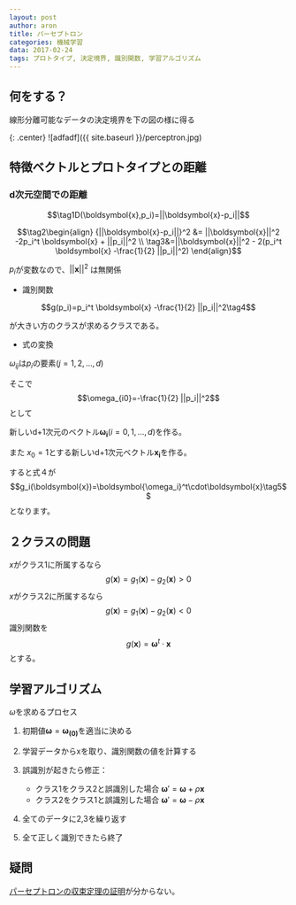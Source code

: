 ```yaml
---
layout: post
author: aron
title: パーセプトロン
categories: 機械学習
data: 2017-02-24
tags: プロトタイプ, 決定境界, 識別関数, 学習アルゴリズム
---
```



## 何をする？

線形分離可能なデータの決定境界を下の図の様に得る

{: .center}
![adfadf]({{ site.baseurl }}/perceptron.jpg)


## 特徴ベクトルとプロトタイプとの距離

### d次元空間での距離

$$\tag1D(\boldsymbol{x},p_i)=||\boldsymbol{x}-p_i||$$

$$\tag2\begin{align}
{||\boldsymbol{x}-p_i||}^2 &= ||\boldsymbol{x}||^2 -2p_i^t \boldsymbol{x}  + ||p_i||^2 \\
\tag3&=||\boldsymbol{x}||^2 - 2(p_i^t \boldsymbol{x}  -\frac{1}{2} ||p_i||^2)
\end{align}$$


$p_i$が変数なので、$||\boldsymbol{x}||^2$
は無関係

- 識別関数

$$g(p_i)=p_i^t \boldsymbol{x}  -\frac{1}{2} ||p_i||^2\tag4$$


が大きい方のクラスが求めるクラスである。

- 式の変換

$\omega_{ij}$は$p_i$の要素$(j=1,2,...,d)$

そこで
$$\omega_{i0}=-\frac{1}{2} ||p_i||^2$$として

新しいd+1次元のベクトル$\boldsymbol{\omega_i}(i=0,1,...,d)$を作る。

また
$x_{0}=1$とする新しいd+1次元ベクトル$\boldsymbol{x_i}$を作る。

すると式４が
$$g_i(\boldsymbol{x})=\boldsymbol{\omega_i}^t\cdot\boldsymbol{x}\tag5$$
となります。

## ２クラスの問題

$x$がクラス1に所属するなら
$$g(\boldsymbol{x})=g_1(\boldsymbol{x})-g_2(\boldsymbol{x})>0$$
$x$がクラス2に所属するなら
$$g(\boldsymbol{x})=g_1(\boldsymbol{x})-g_2(\boldsymbol{x})<0$$
識別関数を
$$g(\boldsymbol{x})=\boldsymbol{\omega}^t\cdot\boldsymbol{x}$$
とする。

## 学習アルゴリズム

$\omega$を求めるプロセス

1. 初期値$\boldsymbol{\omega}=\boldsymbol{\omega_{(0)}}$を適当に決める
2. 学習データからxを取り、識別関数の値を計算する

3. 誤識別が起きたら修正：
    - クラス1をクラス2と誤識別した場合
    $\boldsymbol{\omega}'=\boldsymbol{\omega}+\rho\boldsymbol{x}$
    - クラス2をクラス1と誤識別した場合
    $\boldsymbol{\omega}'=\boldsymbol{\omega}-\rho\boldsymbol{x}$
    
4. 全てのデータに2,3を繰り返す
5. 全て正しく識別できたら終了

## 疑問

[パーセプトロンの収束定理の証明](http://ocw.nagoya-u.jp/files/253/haifu(04-4).pdf)が分からない。


